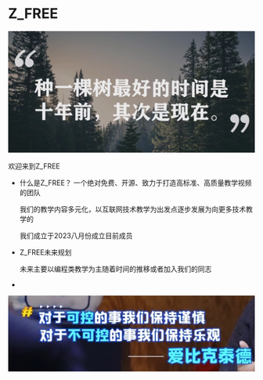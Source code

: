 # Z_FREE



![img1](img/img1.jpg)

欢迎来到Z_FREE

- 什么是Z_FREE？
  一个绝对免费、开源、致力于打造高标准、高质量教学视频的团队

  我们的教学内容多元化，以互联网技术教学为出发点逐步发展为向更多技术教学的

  我们成立于2023八月份成立目前成员

- Z_FREE未来规划

  未来主要以编程类教学为主随着时间的推移或者加入我们的同志

- 





![img0](img/img0.jpeg)











